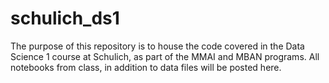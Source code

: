 # schulich_ds1

The purpose of this repository is to house the code covered in the Data Science 1 course at Schulich, as part of the MMAI and MBAN programs. All notebooks from class, in addition to data files will be posted here.
